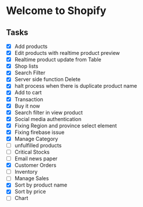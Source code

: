 # Welcome to Shopify

## Tasks

- [x] Add products
- [x] Edit products with realtime product preview
- [x] Realtime product update from Table
- [x] Shop lists
- [x] Search Filter
- [x] Server side function Delete
- [x] halt process when there is duplicate product name
- [x] Add to cart
- [x] Transaction
- [x] Buy it now
- [x] Search filter in view product
- [x] Social media authentication
- [x] Fixing Region and province select element
- [x] Fixing firebase issue
- [x] Manage Category
- [ ] unfulfilled products
- [ ] Critical Stocks
- [ ] Email news paper
- [x] Customer Orders
- [ ] Inventory
- [ ] Manage Sales
- [x] Sort by product name
- [x] Sort by price
- [ ] Chart
